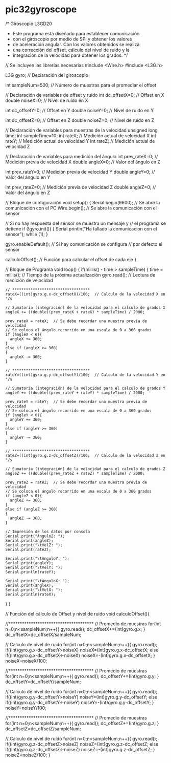 # pic32gyroscope

/* Giroscopio L3GD20
* Este programa está diseñado para establecer comunicación
* con el giroscopio por medio de SPI y obtener los valores
* de aceleración angular. Con los valores obtenidos se realiza
* una corrección del offset, cálculo del nivel de ruido y la
* integración de la velocidad para obtener los grados.
*/

// Se incluyen las librerías necesarias
#include <Wire.h>
#include <L3G.h>

L3G gyro;  // Declaración del giroscopio

int sampleNum=500;  // Número de muestras para el promediar el offset

// Declaración de variables de offset y ruido
int dc_offsetX=0; // Offset en X
double noiseX=0;  // Nivel de ruido en X

int dc_offsetY=0;  // Offset en Y
double noiseY=0;  // Nivel de ruido en Y

int dc_offsetZ=0;  // Offset en Z
double noiseZ=0;  // Nivel de ruido en Z

// Declaración de variables para muestras de la velocidad
unsigned long time;
int sampleTime=10;
int rateX;  // Medición actual de velocidad X
int rateY;  // Medición actual de velocidad Y
int rateZ;  // Medición actual de velocidad Z

// Declaración de variables para medición del ángulo
int prev_rateX=0;  // Medición previa de velocidad X
double angleX=0;  // Valor del ángulo en Z

int prev_rateY=0;  // Medición previa de velocidad Y
double angleY=0;  // Valor del ángulo en Y

int prev_rateZ=0;  // Medición previa de velocidad Z
double angleZ=0;  // Valor del ángulo en Z

// Bloque de configuración
void setup() {
  Serial.begin(9600);  // Se abre la comunicación con el PC
  Wire.begin();  // Se abre la comunicación con el sensor

  // Si no hay respuesta del sensor se muestra un mensaje y
  // el programa se detiene
  if (!gyro.init())
  {
    Serial.println("Ha fallado la comunicacion con el sensor");
    while (1);
  }

  gyro.enableDefault();  // Si hay comunicación se configura
                         // por defecto el sensor
 
  calculoOffset();  // Función para calcular el offset de cada eje
}

// Bloque de Programa
void loop() {
  if(millis() - time > sampleTime)
  {
    time = millis(); // Tiempo de la próxima actualización
    gyro.read();  // Lectura de medición de velocidad
    
    // **********************************
    rateX=((int)gyro.g.x-dc_offsetX)/100;  // Calculo de la velocidad X en °/s

    // Sumatoria (integración) de la velocidad para el calculo de grados X
    angleX += ((double)(prev_rateX + rateX) * sampleTime) / 2000;
    
    prev_rateX = rateX;  // Se debe recordar una muestra previa de velocidad
    // Se coloca el ángulo recorrido en una escala de 0 a 360 grados
    if (angleX < 0){
      angleX += 360;
    }
    else if (angleX >= 360)
    {
      angleX -= 360;
    }
    
    // **********************************
    rateY=((int)gyro.g.y-dc_offsetY)/100;  // Calculo de la velocidad Y en °/s

    // Sumatoria (integración) de la velocidad para el calculo de grados Y
    angleY += ((double)(prev_rateY + rateY) * sampleTime) / 2000;
    
    prev_rateY = rateY;  // Se debe recordar una muestra previa de velocidad
    // Se coloca el ángulo recorrido en una escala de 0 a 360 grados
    if (angleY < 0){
      angleY += 360;
    }
    else if (angleY >= 360)
    {
      angleY -= 360;
    }   
    
    // **********************************
    rateZ=((int)gyro.g.z-dc_offsetZ)/100;  // Calculo de la velocidad Z en °/s

    // Sumatoria (integración) de la velocidad para el calculo de grados Z
    angleZ += ((double)(prev_rateZ + rateZ) * sampleTime) / 2000;
    
    prev_rateZ = rateZ;  // Se debe recordar una muestra previa de velocidad
    // Se coloca el ángulo recorrido en una escala de 0 a 360 grados
    if (angleZ < 0){
      angleZ += 360;
    }
    else if (angleZ >= 360)
    {
      angleZ -= 360;
    }

    // Impresión de los datos por consola
    Serial.print("AnguloZ: ");
    Serial.print(angleZ);
    Serial.print("\tVelZ: ");
    Serial.print(rateZ);
    
    Serial.print("\tAnguloY: ");
    Serial.print(angleY);
    Serial.print("\tVelY: ");
    Serial.println(rateY);
    
    Serial.print("\tAnguloX: ");
    Serial.print(angleX);
    Serial.print("\tVelX: ");
    Serial.println(rateX); 
  }
}

// Función del cálculo de Offset y nivel de ruido
void calculoOffset(){

  //**************************************
  // Promedio de muestras
  for(int n=0;n<sampleNum;n++){
    gyro.read();
    dc_offsetX+=(int)gyro.g.x;
  }
  dc_offsetX=dc_offsetX/sampleNum;

  // Calculo de nivel de ruido
  for(int n=0;n<sampleNum;n++){
    gyro.read();
    if((int)gyro.g.x-dc_offsetY>noiseX)
      noiseX=(int)gyro.g.x-dc_offsetX;
    else if((int)gyro.g.x-dc_offsetX<-noiseX)
      noiseX=-(int)gyro.g.x-dc_offsetX;
  }
  noiseX=noiseX/100;
   
  //**************************************
  // Promedio de muestras  
  for(int n=0;n<sampleNum;n++){
    gyro.read();
    dc_offsetY+=(int)gyro.g.y;
  }
  dc_offsetY=dc_offsetY/sampleNum;
  
  // Calculo de nivel de ruido
  for(int n=0;n<sampleNum;n++){
    gyro.read();
    if((int)gyro.g.y-dc_offsetY>noiseY)
      noiseY=(int)gyro.g.y-dc_offsetY;
    else if((int)gyro.g.y-dc_offsetY<-noiseY)
      noiseY=-(int)gyro.g.y-dc_offsetY;
  }
  noiseY=noiseY/100;
  
  //**************************************
  // Promedio de muestras  
  for(int n=0;n<sampleNum;n++){
    gyro.read();
    dc_offsetZ+=(int)gyro.g.z;
  }
  dc_offsetZ=dc_offsetZ/sampleNum;

  // Calculo de nivel de ruido
  for(int n=0;n<sampleNum;n++){
    gyro.read();
    if((int)gyro.g.z-dc_offsetZ>noiseZ)
      noiseZ=(int)gyro.g.z-dc_offsetZ;
    else if((int)gyro.g.z-dc_offsetZ<-noiseZ)
      noiseZ=-(int)gyro.g.z-dc_offsetZ;
  }
  noiseZ=noiseZ/100;
}
